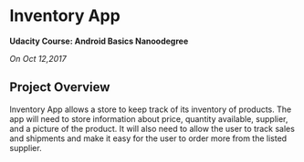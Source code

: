 # Inventory App

**Udacity Course: Android Basics Nanoodegree** 

*On Oct 12,2017*

## Project Overview
 Inventory App allows a store to keep track of its inventory of products. 
 The app will need to store information about price, quantity available, supplier, and a picture of the product. 
 It will also need to allow the user to track sales and shipments and make it easy for the user to order more 
 from the listed supplier.

